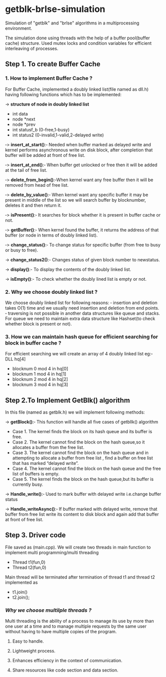 # getblk-brlse-simulation
Simulation of "getblk" and "brlse" algorithms in a multiprocessing environment.

The simulation done using threads with the help of a buffer pool(buffer cache) structure. Used mutex locks and condition variables for efficient interleaving of processes.


## Step 1. To create Buffer Cache

### 1. How to implement Buffer Cache ?
For Buffer Cache, implemented a doubly linked list(file named as dll.h) having following functions which has to be implemented:


-> **structure of node in doubly linked list**
  - int data 
  - node *next 
  - node *prev 
  - int statusf_b (0-free,1-busy)
  - int status2 (0-invalid,1-valid,2-delayed write)
  
‐> **insert_at_start()**:‐ Needed when buffer marked as delayed write and kernel performs asynchronous write on disk block, after completion that buffer will be added at front of free list.

‐> **insert_at_end()**:‐ When buffer get unlocked or free then it will be added at the tail of free list.

‐> **delete_from_begin()**:‐When kernel want any free buffer then it will be removed from head of free list.

‐> **delete_by_value()**:‐ When kernel want any specific buffer it may be present in middle of the list so we will search buffer by blocknumber, deletes it and then return it. 

‐> **isPresent()**:‐ It searches for block whether it is present in buffer cache or not.

‐> **getBuffer()**:‐ When kernel found the buffer, it returns the address of that buffer (or node in terms of doubly linked list). 

‐> **change_status()**:‐ To change status for specific buffer (from free to busy or busy to free).

-> **change_status2()**:- Changes status of given block number to newstatus.

-> **display()**:- To display the contents of the doubly linked list.

-> **isEmpty()**:- To check whether the doubly lined list is empty or not.




### 2. Why we choose doubly linked list ?
We choose doubly linked list for following reasons:
‐ insertion and deletion takes O(1) time and we usually need insertion and deletion from end points.
‐ traversing is not possible in another data structures like queue and stacks. For queue we need to maintain extra data structure like Hashset(to check whether block is present or not).


### 3. How we can maintain hash queue for efficient searching for block in buffer cache ?
For efficient searching we will create an array of 4 doubly linked list 
eg:‐ DLL hq[4] 
 - blocknum 0 mod 4 in hq[0]
 - blocknum 1 mod 4 in hq[1] 
 - blocknum 2 mod 4 in hq[2] 
 - blocknum 3 mod 4 in hq[3]


## Step 2.To Implement GetBlk() algorithm 
In this file (named as getblk.h) we will implement following methods:

-> **getBlock()**:‐ This function will handle all five cases of getbllk() algorithm 
  - Case 1. The kernel finds the block on its hash queue and its buffer is free.
  - Case 2. The kernel cannot find the block on the hash queue,so it allocates a buffer from the free list. 
  - Case 3. The kernel cannot find the block on the hash queue and in attempting to allocate a buffer from free list , find a buffer on             free list that has marked “delayed write”.
  - Case 4. The kernel cannot find the block on the hash queue and the free list of buffers is empty.
  - Case 5. The kernel finds the block on the hash queue,but its buffer is currently busy.

-> **Handle_write()**:‐ Used to mark buffer with delayed write i.e.change buffer status

-> **Handle_writeAsync()**:‐ If buffer marked with delayed write, remove that buffer from free list write its content to disk block and again add that buffer at front of free list.


## Step 3. Driver code
File saved as (main.cpp). 
We will create two threads in main function to implement multi programming/multi threading
- Thread t1(fun,0) 
- Thread t2(fun,0)

Main thread will be terminated after termination of thread t1 and thread t2 implemented as 
- t1.join() 
- t2.join();


### ***Why we choose multilple threads ?***
Multi threading is the ability of a process to manage its use by more than one user at a time and to manage multiple requests by the same user without having to have multiple copies of the program.
 1. Easy to handle.

 2. Lightweight process.

 3. Enhances efficiency in the context of communication.

 4. Share resources like code section and data section.


